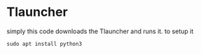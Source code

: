 # Tlauncher

simply this code downloads the Tlauncher and runs it.
to setup it

<code>sudo apt install python3</code>

